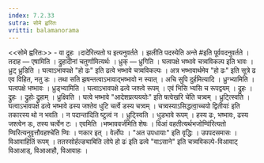```yaml
---
index: 7.2.33
sutra: सोमे ह्वरितः
vritti: balamanorama
---
```


<<सोमे ह्वरितः>> - वा द्रुहः ।दादे॑रित्यतो घ इत्यनुवर्तते । झलीति पदस्येति अन्ते #इति पूर्ववदनुवर्तते । तदाह — एषामिति । द्रुहादीनां चतुर्णामित्यर्थः । ध्रुक् — ध्रुगिति । घत्वपक्षे भष्भावे चत्र्वविकल्प इति भावः । ध्रुट् ध्रुडिति । घत्वाऽभावपक्षे "हो ढः" इति ढत्वे भष्भावे चत्र्वविकल्पः । अत्र भष्भावार्थमेव "हो ढः" इति सूत्रे ढ एव विहित, नतु डः । तथा सति झषन्तत्वाऽभावाद्भष्भावो न स्यात् । अचि सुपि दुर्हमित्यादि । ध्रुग्भ्यामिति । घत्वपक्षे भष्भावः । ध्रुड्भ्यामिति । घत्वाऽभावपक्षे ढत्वे जश्त्वे रूपम् । एवं भिसि भ्यसि च रूपद्वयम् । द्रुहः । द्रुहः । द्रुहोः द्रुहाम् । ध्रुक्ष्विति । घत्वे भष्भावे "आदेशप्रत्यययोः" इति षत्वेखरि चे॑ति चत्र्वम् । ध्रुट्त्स्विति । घत्वाऽभावपक्षे ढत्वे भष्भावे ढस्य जश्तेव धुटि चर्त्वे डस्य चत्र्वम् । चत्र्वस्याऽसिद्धत्वा॒च्चयो द्वितीयाः॑ इति तकारस्य थो न भवति । न पदान्ता॑दिति ष्टुत्वं न । ध्रुट्स्विति । धुडभावे रूपम् । हस्य ढः, भष्भावः, ढस्य जश्त्वेन डः, तस्य चर्त्वेन टः । एवमिति ।भष्भाववर्ज॑मिति शेषः । विआं वहतीत्यर्थभजोण्वि॑रित्यतो ण्विरित्यनुवृत्तौवहश्चे॑ति ण्विः । णकार इत् । वेर्लोपः । "अत उपधायाः" इति वृद्धिः । उपपदसमासः । विआवाहितिं रूपम् । ततस्सोर्हल्ङ्याबिति लोपे हो ढः॑ इति ढत्वे "वाऽसाने" इति चत्र्वविकल्पे-विआवाट् विआआड्, विआआहौ, विआवाहः ।